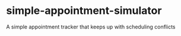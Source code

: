 # simple-appointment-simulator
A simple appointment tracker that keeps up with scheduling conflicts
